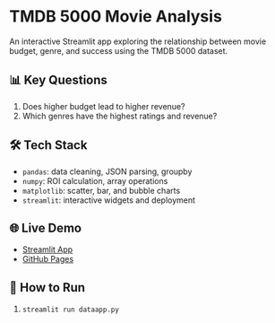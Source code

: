 # TMDB 5000 Movie Analysis

An interactive Streamlit app exploring the relationship between movie budget, genre, and success using the TMDB 5000 dataset.

## 📊 Key Questions
1. Does higher budget lead to higher revenue?
2. Which genres have the highest ratings and revenue?

## 🛠️ Tech Stack
- `pandas`: data cleaning, JSON parsing, groupby
- `numpy`: ROI calculation, array operations
- `matplotlib`: scatter, bar, and bubble charts
- `streamlit`: interactive widgets and deployment

## 🌐 Live Demo
- [Streamlit App](https://python-movies.streamlit.app/)
- [GitHub Pages](https://github.com/Ethan-GY/Python-APP/blob/main/DataApp.py)

## 📁 How to Run
1. `streamlit run dataapp.py`